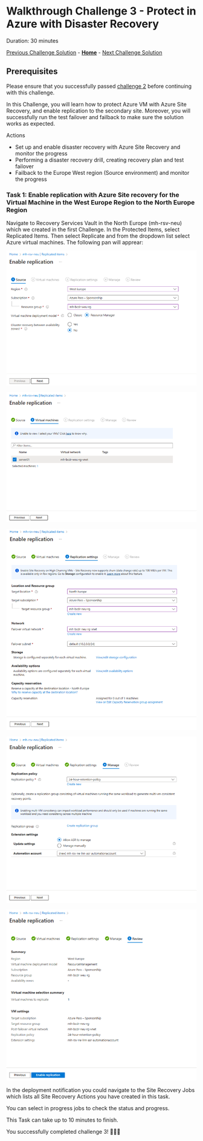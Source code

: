 # Walkthrough Challenge 3 - Protect in Azure with Disaster Recovery

Duration: 30 minutes

[Previous Challenge Solution](../challenge-2/solution.md) - **[Home](../../Readme.md)** - [Next Challenge Solution](../challenge-4/solution.md)

## Prerequisites

Please ensure that you successfully passed [challenge 2](../../Readme.md#challenge-2) before continuing with this challenge.

In this Challenge, you will learn how to protect Azure VM with Azure Site Recovery, and enable replication to the secondary site. Moreover, you will successfully run the test failover and failback to make sure the solution works as expected.

Actions

* Set up and enable disaster recovery with Azure Site Recovery and monitor the progress
* Performing a disaster recovery drill, creating recovery plan and test failover 
* Failback to the Europe West region (Source environment) and monitor the progress

### Task 1: Enable replication with Azure Site recovery for the Virtual Machine in the West Europe Region to the North Europe Region

Navigate to Recovery Services Vault in the North Europe (mh-rsv-neu) which we created in the first Challenge. In the Protected Items, select Replicated Items. Then select Replicate and from the dropdown list select Azure virtual machines. The following pan will apprear:

![image](./img/mh-ch-screenshot-01.png)

![image](./img/mh-ch-screenshot-02.png)

![image](./img/mh-ch-screenshot-03.png)

![image](./img/mh-ch-screenshot-04.png)

![image](./img/mh-ch-screenshot-05.png)

In the deployment notification you could navigate to the Site Recovery Jobs which lists all Site Recovery Actions you have created in this task.


You can select in progress jobs to check the status and progress.



This Task can take up to 10 minutes to finish.



You successfully completed challenge 3! 🚀🚀🚀
